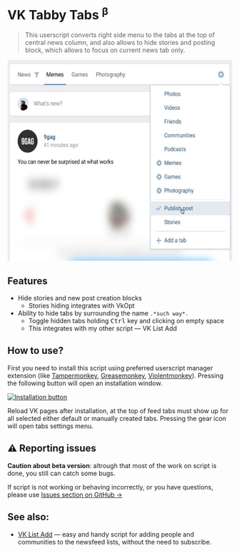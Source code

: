 <h1>VK Tabby Tabs <sup><b>β</b></sup></h1>

> This userscript converts right side menu to the tabs at the top of central news column, and also allows to hide stories and posting block, which allows to focus on current news tab only.

<p align="center">
    <img src="examples/tabby_tabs.en.jpg" alt="Screenshot showing tabs" height="450px">
</p>

## Features

- Hide stories and new post creation blocks
  - Stories hiding integrates with VkOpt
- Ability to hide tabs by surrounding the name `.*such way*.`
  - Toggle hidden tabs holding <kbd>Ctrl</kbd> key and clicking on empty space
  - This integrates with my other script — VK List Add

## How to use?

First you need to install this script using preferred userscript manager extension (like [Tampermonkey](https://www.tampermonkey.net/), [Greasemonkey](https://www.greasespot.net/), [Violentmonkey](https://violentmonkey.github.io/)). Pressing the following button will open an installation window.

[![Installation button](https://img.shields.io/badge/VK%20Tabby%20Tabs-Install-brightgreen)](https://github.com/Sasha-Sorokin/vk_tabbytabs/raw/master/vk_tabbytabs.user.js)

Reload VK pages after installation, at the top of feed tabs must show up for all selected either default or manually created tabs. Pressing the gear icon will open tabs settings menu.

## ⚠️ Reporting issues

**Caution about beta version**: altrough that most of the work on script is done, you still can catch some bugs.

If script is not working or behaving incorrectly, or you have questions, please use [Issues section on GitHub →](https://github.com/Sasha-Sorokin/vk_tabbytabs/issues)

## See also:

- [VK List Add](https://github.com/Sasha-Sorokin/vklistadd) — easy and handy script for adding people and communities to the newsfeed lists, without the need to subscribe.